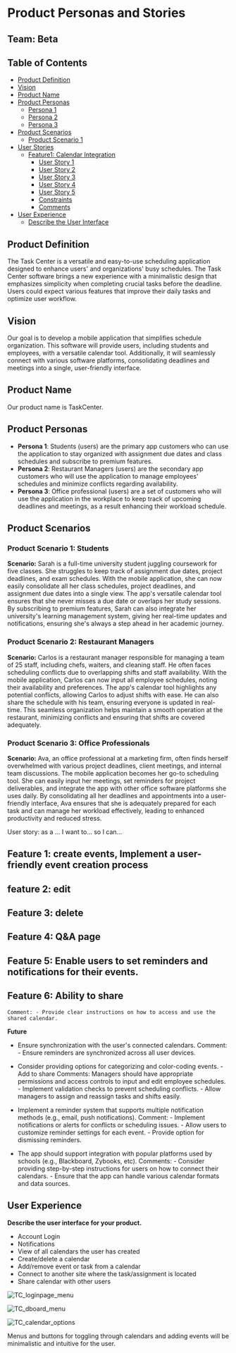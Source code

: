 # Product Personas and Stories

## Team: Beta

## Table of Contents

- [Product Definition](#product-definition)
- [Vision](#vision)
- [Product Name](#product-name)
- [Product Personas](#product-personas)
  - [Persona 1](#persona-1)
  - [Persona 2](#persona-2)
  - [Persona 3](#persona-3)
- [Product Scenarios](#product-scenarios)
  - [Product Scenario 1](#product-scenario-1)
- [User Stories](#user-stories)
  - [Feature1: Calendar Integration](#feature1-calendar-integration)
    - [User Story 1](#user-story-1)
    - [User Story 2](#user-story-2)
    - [User Story 3](#user-story-3)
    - [User Story 4](#user-story-4)
    - [User Story 5](#user-story-5)
    - [Constraints](#constraints)
    - [Comments](#comments)
- [User Experience](#user-experience)
  - [Describe the User Interface](#describe-the-user-interface)

 
## Product Definition

The Task Center is a versatile and easy-to-use scheduling application designed to enhance users' and organizations' busy schedules. The Task Center software brings a new experience with a minimalistic design that emphasizes simplicity when completing crucial tasks before the deadline. Users could expect various features that improve their daily tasks and optimize user workflow.

## Vision

Our goal is to develop a mobile application that simplifies schedule organization. This software will provide users, including students and employees, with a versatile calendar tool. Additionally, it will seamlessly connect with various software platforms, consolidating deadlines and meetings into a single, user-friendly interface.

## Product Name

Our product name is TaskCenter.

## Product Personas

- **Persona 1**: Students (users) are the primary app customers who can use the application to stay organized with assignment due dates and class schedules and subscribe to premium features. 
- **Persona 2**:  Restaurant Managers (users) are the secondary app customers who will use the application to manage employees' schedules and minimize conflicts regarding availability. 
- **Persona 3**: Office professional (users) are a set of customers who will use the application in the workplace to keep track of upcoming deadlines and meetings, as a result enhancing their workload schedule.

## Product Scenarios

### Product Scenario 1: Students

**Scenario:** Sarah is a full-time university student juggling coursework for five classes. She struggles to keep track of assignment due dates, project deadlines, and exam schedules. With the mobile application, she can now easily consolidate all her class schedules, project deadlines, and assignment due dates into a single view. The app's versatile calendar tool ensures that she never misses a due date or overlaps her study sessions. By subscribing to premium features, Sarah can also integrate her university's learning management system, giving her real-time updates and notifications, ensuring she's always a step ahead in her academic journey.

### Product Scenario 2: Restaurant Managers

**Scenario:** Carlos is a restaurant manager responsible for managing a team of 25 staff, including chefs, waiters, and cleaning staff. He often faces scheduling conflicts due to overlapping shifts and staff availability. With the mobile application, Carlos can now input all employee schedules, noting their availability and preferences. The app's calendar tool highlights any potential conflicts, allowing Carlos to adjust shifts with ease. He can also share the schedule with his team, ensuring everyone is updated in real-time. This seamless organization helps maintain a smooth operation at the restaurant, minimizing conflicts and ensuring that shifts are covered adequately.

### Product Scenario 3: Office Professionals

**Scenario:** Ava, an office professional at a marketing firm, often finds herself overwhelmed with various project deadlines, client meetings, and internal team discussions. The mobile application becomes her go-to scheduling tool. She can easily input her meetings, set reminders for project deliverables, and integrate the app with other office software platforms she uses daily. By consolidating all her deadlines and appointments into a user-friendly interface, Ava ensures that she is adequately prepared for each task and can manage her workload effectively, leading to enhanced productivity and reduced stress.

User story:
as a ... I want to... so I can...

## Feature 1: create events, Implement a user-friendly event creation process
## feature 2: edit
## Feature 3: delete
## Feature 4: Q&A page
## Feature 5: Enable users to set reminders and notifications for their events.
## Feature 6: Ability to share 
    Comment: - Provide clear instructions on how to access and use the shared calendar.


**Future**

- Ensure synchronization with the user's connected calendars.
  Comment: - Ensure reminders are synchronized across all user devices.

- Consider providing options for categorizing and color-coding events.
-Add to share
  Comments:  Managers should have appropriate permissions and access controls to input and edit employee schedules.
            - Implement validation checks to prevent scheduling conflicts.
            - Allow managers to assign and reassign tasks and shifts easily.
- Implement a reminder system that supports multiple notification methods (e.g., email, push notifications).
  Comment: - Implement notifications or alerts for conflicts or scheduling issues.
          - Allow users to customize reminder settings for each event.
          - Provide option for dismissing reminders.
- The app should support integration with popular platforms used by schools (e.g., Blackboard, Zybooks, etc).
  Comments: - Consider providing step-by-step instructions for users on how to connect their calendars.
            - Ensure that the app can handle various calendar formats and data sources.

## User Experience

**Describe the user interface for your product.**

- Account Login
- Notifications
- View of all calendars the user has created
- Create/delete a calendar
- Add/remove event or task from a calendar
- Connect to another site where the task/assignment is located
- Share calendar with other users

![TC_loginpage_menu](https://github.com/Natalie-Zi/csci401w-sandbox/assets/143462357/dee6bb37-eb1f-410a-9c46-c1b409cb9b01)

![TC_dboard_menu](https://github.com/Natalie-Zi/csci401w-sandbox/assets/143462357/865e7881-1110-466f-9118-d0715ff147ac)

![TC_calendar_options](https://github.com/Natalie-Zi/csci401w-sandbox/assets/143462357/ced49bc6-56ac-45ba-923c-1d96276bf08e)

Menus and buttons for toggling through calendars and adding events will be minimalistic and intuitive for the user.
